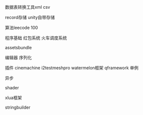 

数据表转换工具xml csv

record存储 unity自带存储

算法leecode 100

程序基础 红包系统 火车调度系统

assetsbundle

编辑器 序列化



插件 cinemachine i2testmeshpro watermelon框架 qframework 单例



异步

shader

xlua框架





stringbuilder